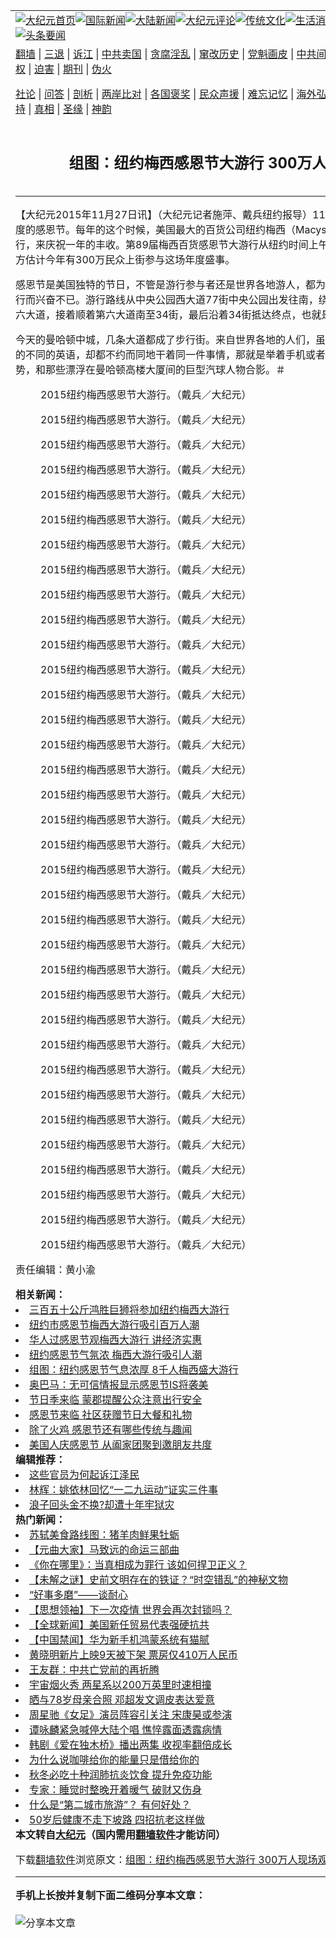<a name="1" id="1" target="_blank"></a><span id="1"></span>
<table align=center border="0"><tr><td colspan="2" VALIGN=TOP><a href="https://github.com/1992513/djy/blob/master/gb/nf1351518.md#1"><img src="https://raw.githubusercontent.com/1992513/www/master/t/djy/1.jpg" title="大纪元首页" alt="大纪元首页"></a><a href="https://github.com/1992513/djy/blob/master/gb/n24hr.md#1"><img src="https://raw.githubusercontent.com/1992513/www/master/t/djy/3.jpg" title="国际新闻" alt="国际新闻"></a><a href="https://github.com/1992513/djy/blob/master/gb/nsc413.md#1"><img src="https://raw.githubusercontent.com/1992513/www/master/t/djy/4.jpg" title="大陆新闻" alt="大陆新闻"></a><a href="https://github.com/1992513/djy/blob/master/gb/news392.md#1"><img src="https://raw.githubusercontent.com/1992513/www/master/t/djy/5.jpg" title="大纪元评论" alt="大纪元评论"></a><a href="https://github.com/1992513/djy/blob/master/gb/news2007.md#1"><img src="https://raw.githubusercontent.com/1992513/www/master/t/djy/6.jpg" title="传统文化" alt="传统文化"></a><a href="https://github.com/1992513/djy/blob/master/gb/news2008.md#1"><img src="https://raw.githubusercontent.com/1992513/www/master/t/djy/7.jpg" title="生活消费" alt="生活消费"></a><a href="https://github.com/1992513/djy/blob/master/gb/ncyule.md#1"><img src="https://raw.githubusercontent.com/1992513/www/master/t/djy/8.jpg" title="娱乐休闲" alt="娱乐休闲"></a><a href="https://github.com/1992513/djy/blob/master/gb/nsc1002.md#1"><img src="https://raw.githubusercontent.com/1992513/www/master/t/djy/9.jpg" title="健康" alt="健康"></a><a href="https://github.com/1992513/djy/blob/master/gb/nf6092.md#1"><img src="https://raw.githubusercontent.com/1992513/www/master/t/djy/10a.jpg" title="独家" alt="独家"></a><a href="https://github.com/1992513/djy/blob/master/gb/nf4514.md#1"><img src="https://raw.githubusercontent.com/1992513/www/master/t/djy/12a.jpg" title="头条要闻" alt="头条要闻"></a></td></tr>
<tr><td colspan="2" VALIGN=TOP><a target="_blank" href="https://github.com/1992513/www/blob/master/README.md?zsrh#1">翻墙</a> | <a target="_blank" href="https://github.com/1992513/djy/blob/master/gb/nf5657.md#1">三退</a> | <a target="_blank" href="https://github.com/1992513/djy/blob/master/gb/nf6124.md#1">诉江</a> | <a target="_blank" href="https://github.com/1992513/djy/blob/master/gb/nf1176117.md#1">中共卖国</a> | <a target="_blank" href="https://github.com/1992513/djy/blob/master/gb/nf5773.md#1">贪腐淫乱</a> | <a target="_blank" href="https://github.com/1992513/djy/blob/master/gb/nf1176115.md#1">窜改历史</a> | <a target="_blank" href="https://github.com/1992513/djy/blob/master/gb/nf1176107.md#1">党魁画皮</a> | <a target="_blank" href="https://github.com/1992513/djy/blob/master/gb/nf1320400.md#1">中共间谍</a> | <a target="_blank" href="https://github.com/1992513/djy/blob/master/gb/nf1176114.md#1">破坏传统</a> | <a target="_blank" href="https://github.com/1992513/ntdtv/blob/master/gb/prog447_1.md#1">恶贯满盈</a> | <a target="_blank" href="https://github.com/1992513/djy/blob/master/gb/ncid278.md#1">人权</a> | <a target="_blank" href="https://github.com/1992513/djy/blob/master/gb/nf1176111.md#1">迫害</a> | <a target="_blank" href="https://gitlab.com/szzdlab/mh-qikan/blob/master/README.md#1">期刊</a> | <a target="_blank" href="https://github.com/1992513/djy/blob/master/gb/nf5562.md#1">伪火</a></p><p><a target="_blank" href="https://github.com/1992513/djy/blob/master/gb/9p.md#1">社论</a> | <a target="_blank" href="https://github.com/1992513/djy/blob/master/gb/nf4378.md#1">问答</a> | <a target="_blank" href="https://github.com/1992513/djy/blob/master/gb/nf5792.md#1">剖析</a> | <a target="_blank" href="https://github.com/1992513/djy/blob/master/gb/nf5735.md#1">两岸比对</a> | <a target="_blank" href="https://github.com/1992513/djy/blob/master/gb/nf6119.md#1">各国褒奖</a> | <a target="_blank" href="https://github.com/1992513/djy/blob/master/gb/nf6120.md#1">民众声援</a> | <a target="_blank" href="https://github.com/1992513/djy/blob/master/gb/nf1188594.md#1">难忘记忆</a> | <a target="_blank" href="https://github.com/1992513/djy/blob/master/gb/nf3180.md#1">海外弘传</a> | <a target="_blank" href="https://github.com/1992513/djy/blob/master/gb/nf5410.md#1">万人上访</a> | <a target="_blank" href="https://github.com/1992513/www/blob/master/README.md?zsrh#1">平台首页</a> | <a target="_blank" href="https://github.com/1992513/djy/blob/master/gb/nf4386.md#1">支持</a> | <a target="_blank" href="https://github.com/1992513/djy/blob/master/gb/nf4389.md#1">真相</a> | <a target="_blank" href="https://github.com/1992513/djy/blob/master/gb/nf5790.md#1">圣缘</a> | <a target="_blank" href="https://github.com/1992513/djy/blob/master/gb/nf4786.md#1">神韵</a></td></tr>
<tr><td VALIGN=TOP width="626"><h2 align=center>组图：纽约梅西感恩节大游行 300万人现场观赏</h2>
<h6></h6>
<hr>
<p>【大纪元2015年11月27日讯】（大纪元记者施萍、戴兵纽约报导）11月26日周四是美国一年一度的感恩节。每年的这个时候，美国最大的百货公司纽约梅西（Macys）都要举办盛大的节日游行，来庆祝一年的丰收。第89届梅西百货感恩节大游行从纽约时间上午9点进行至中午12点，官方估计今年有300万民众上街参与这场年度盛事。</p>
<p>感恩节是美国独特的节日，不管是游行参与者还是世界各地游人，都为他们能够参加这个节日游行而兴奋不已。游行路线从中央公园西大道77街中央公园出发往南，绕过哥伦布圆环，往东到第六大道，接着顺着第六大道南至34街，最后沿着34街抵达终点，也就是梅西百货店。</p>
<p>今天的曼哈顿中城，几条大道都成了步行街。来自世界各地的人们，虽然他们操着带有各国口音的不同的英语，却都不约而同地干着同一件事情，那就是举着手机或者自拍神器，在镜头前摆姿势，和那些漂浮在曼哈顿高楼大厦间的巨型汽球人物合影。＃<br />
	<figure id="attachment_6530393" aria-describedby="caption-attachment-6530393" style="width: 600px" class="wp-caption aligncenter"><ahref=" https://www.epochtimes.com/assets/uploads/2015/11/1511261738011973-600x400.jpg" target="_blank" rel="noreferrer noopener"></a><figcaption id="caption-attachment-6530393" class="wp-caption-text">2015纽约梅西感恩节大游行。（戴兵／大纪元）</figcaption></figure></p>
<figure id="attachment_6530404" aria-describedby="caption-attachment-6530404" style="width: 600px" class="wp-caption aligncenter"><ahref=" https://www.epochtimes.com/assets/uploads/2015/11/1511261738251973-600x400.jpg" target="_blank" rel="noreferrer noopener"></a><figcaption id="caption-attachment-6530404" class="wp-caption-text">2015纽约梅西感恩节大游行。（戴兵／大纪元）</figcaption></figure>
<figure id="attachment_6530418" aria-describedby="caption-attachment-6530418" style="width: 600px" class="wp-caption aligncenter"><ahref=" https://www.epochtimes.com/assets/uploads/2015/11/1511261709061973-600x400.jpg" target="_blank" rel="noreferrer noopener"></a><figcaption id="caption-attachment-6530418" class="wp-caption-text">2015纽约梅西感恩节大游行。（戴兵／大纪元）</figcaption></figure>
<figure id="attachment_6530431" aria-describedby="caption-attachment-6530431" style="width: 600px" class="wp-caption aligncenter"><ahref=" https://www.epochtimes.com/assets/uploads/2015/11/1511261706381973-600x386.jpg" target="_blank" rel="noreferrer noopener"></a><figcaption id="caption-attachment-6530431" class="wp-caption-text">2015纽约梅西感恩节大游行。（戴兵／大纪元）</figcaption></figure>
<figure id="attachment_6530445" aria-describedby="caption-attachment-6530445" style="width: 600px" class="wp-caption aligncenter"><ahref=" https://www.epochtimes.com/assets/uploads/2015/11/1511261737421973-600x400.jpg" target="_blank" rel="noreferrer noopener"></a><figcaption id="caption-attachment-6530445" class="wp-caption-text">2015纽约梅西感恩节大游行。（戴兵／大纪元）</figcaption></figure>
<figure id="attachment_6530459" aria-describedby="caption-attachment-6530459" style="width: 600px" class="wp-caption aligncenter"><ahref=" https://www.epochtimes.com/assets/uploads/2015/11/1511261732461973-600x400.jpg" target="_blank" rel="noreferrer noopener"></a><figcaption id="caption-attachment-6530459" class="wp-caption-text">2015纽约梅西感恩节大游行。（戴兵／大纪元）</figcaption></figure>
<figure id="attachment_6530470" aria-describedby="caption-attachment-6530470" style="width: 600px" class="wp-caption aligncenter"><ahref=" https://www.epochtimes.com/assets/uploads/2015/11/1511261737151973-600x400.jpg" target="_blank" rel="noreferrer noopener"></a><figcaption id="caption-attachment-6530470" class="wp-caption-text">2015纽约梅西感恩节大游行。（戴兵／大纪元）</figcaption></figure>
<figure id="attachment_6530481" aria-describedby="caption-attachment-6530481" style="width: 600px" class="wp-caption aligncenter"><ahref=" https://www.epochtimes.com/assets/uploads/2015/11/1511261732271973-600x400.jpg" target="_blank" rel="noreferrer noopener"></a><figcaption id="caption-attachment-6530481" class="wp-caption-text">2015纽约梅西感恩节大游行。（戴兵／大纪元）</figcaption></figure>
<figure id="attachment_6530496" aria-describedby="caption-attachment-6530496" style="width: 600px" class="wp-caption aligncenter"><ahref=" https://www.epochtimes.com/assets/uploads/2015/11/1511261731321973-600x400.jpg" target="_blank" rel="noreferrer noopener"></a><figcaption id="caption-attachment-6530496" class="wp-caption-text">2015纽约梅西感恩节大游行。（戴兵／大纪元）</figcaption></figure>
<figure id="attachment_6530510" aria-describedby="caption-attachment-6530510" style="width: 600px" class="wp-caption aligncenter"><ahref=" https://www.epochtimes.com/assets/uploads/2015/11/1511261723511973-600x400.jpg" target="_blank" rel="noreferrer noopener"></a><figcaption id="caption-attachment-6530510" class="wp-caption-text">2015纽约梅西感恩节大游行。（戴兵／大纪元）</figcaption></figure>
<figure id="attachment_6530527" aria-describedby="caption-attachment-6530527" style="width: 600px" class="wp-caption aligncenter"><ahref=" https://www.epochtimes.com/assets/uploads/2015/11/1511261723071973-600x400.jpg" target="_blank" rel="noreferrer noopener"></a><figcaption id="caption-attachment-6530527" class="wp-caption-text">2015纽约梅西感恩节大游行。（戴兵／大纪元）</figcaption></figure>
<figure id="attachment_6530541" aria-describedby="caption-attachment-6530541" style="width: 600px" class="wp-caption aligncenter"><ahref=" https://www.epochtimes.com/assets/uploads/2015/11/1511261722271973-600x400.jpg" target="_blank" rel="noreferrer noopener"></a><figcaption id="caption-attachment-6530541" class="wp-caption-text">2015纽约梅西感恩节大游行。（戴兵／大纪元）</figcaption></figure>
<figure id="attachment_6530552" aria-describedby="caption-attachment-6530552" style="width: 600px" class="wp-caption aligncenter"><ahref=" https://www.epochtimes.com/assets/uploads/2015/11/1511261721481973-600x400.jpg" target="_blank" rel="noreferrer noopener"></a><figcaption id="caption-attachment-6530552" class="wp-caption-text">2015纽约梅西感恩节大游行。（戴兵／大纪元）</figcaption></figure>
<figure id="attachment_6530566" aria-describedby="caption-attachment-6530566" style="width: 600px" class="wp-caption aligncenter"><ahref=" https://www.epochtimes.com/assets/uploads/2015/11/1511261719151973-600x400.jpg" target="_blank" rel="noreferrer noopener"></a><figcaption id="caption-attachment-6530566" class="wp-caption-text">2015纽约梅西感恩节大游行。（戴兵／大纪元）</figcaption></figure>
<figure id="attachment_6530580" aria-describedby="caption-attachment-6530580" style="width: 600px" class="wp-caption aligncenter"><ahref=" https://www.epochtimes.com/assets/uploads/2015/11/1511261713411973-600x400.jpg" target="_blank" rel="noreferrer noopener"></a><figcaption id="caption-attachment-6530580" class="wp-caption-text">2015纽约梅西感恩节大游行。（戴兵／大纪元）</figcaption></figure>
<figure id="attachment_6530596" aria-describedby="caption-attachment-6530596" style="width: 600px" class="wp-caption aligncenter"><ahref=" https://www.epochtimes.com/assets/uploads/2015/11/1511261736271973-600x400.jpg" target="_blank" rel="noreferrer noopener"></a><figcaption id="caption-attachment-6530596" class="wp-caption-text">2015纽约梅西感恩节大游行。（戴兵／大纪元）</figcaption></figure>
<figure id="attachment_6530613" aria-describedby="caption-attachment-6530613" style="width: 600px" class="wp-caption aligncenter"><ahref=" https://www.epochtimes.com/assets/uploads/2015/11/1511261736481973-600x400.jpg" target="_blank" rel="noreferrer noopener"></a><figcaption id="caption-attachment-6530613" class="wp-caption-text">2015纽约梅西感恩节大游行。（戴兵／大纪元）</figcaption></figure>
<figure id="attachment_6530627" aria-describedby="caption-attachment-6530627" style="width: 600px" class="wp-caption aligncenter"><ahref=" https://www.epochtimes.com/assets/uploads/2015/11/1511261714521973-600x400.jpg" target="_blank" rel="noreferrer noopener"></a><figcaption id="caption-attachment-6530627" class="wp-caption-text">2015纽约梅西感恩节大游行。（戴兵／大纪元）</figcaption></figure>
<figure id="attachment_6530639" aria-describedby="caption-attachment-6530639" style="width: 600px" class="wp-caption aligncenter"><ahref=" https://www.epochtimes.com/assets/uploads/2015/11/1511261716011973-600x400.jpg" target="_blank" rel="noreferrer noopener"></a><figcaption id="caption-attachment-6530639" class="wp-caption-text">2015纽约梅西感恩节大游行。（戴兵／大纪元）</figcaption></figure>
<figure id="attachment_6530653" aria-describedby="caption-attachment-6530653" style="width: 600px" class="wp-caption aligncenter"><ahref=" https://www.epochtimes.com/assets/uploads/2015/11/1511261711371973-600x400.jpg" target="_blank" rel="noreferrer noopener"></a><figcaption id="caption-attachment-6530653" class="wp-caption-text">2015纽约梅西感恩节大游行。（戴兵／大纪元）</figcaption></figure>
<figure id="attachment_6530663" aria-describedby="caption-attachment-6530663" style="width: 600px" class="wp-caption aligncenter"><ahref=" https://www.epochtimes.com/assets/uploads/2015/11/1511261707301973-600x400.jpg" target="_blank" rel="noreferrer noopener"></a><figcaption id="caption-attachment-6530663" class="wp-caption-text">2015纽约梅西感恩节大游行。（戴兵／大纪元）</figcaption></figure>
<figure id="attachment_6530675" aria-describedby="caption-attachment-6530675" style="width: 600px" class="wp-caption aligncenter"><ahref=" https://www.epochtimes.com/assets/uploads/2015/11/1511261708141973-600x400.jpg" target="_blank" rel="noreferrer noopener"></a><figcaption id="caption-attachment-6530675" class="wp-caption-text">2015纽约梅西感恩节大游行。（戴兵／大纪元）</figcaption></figure>
<figure id="attachment_6530690" aria-describedby="caption-attachment-6530690" style="width: 600px" class="wp-caption aligncenter"><ahref=" https://www.epochtimes.com/assets/uploads/2015/11/1511261710431973-600x400.jpg" target="_blank" rel="noreferrer noopener"></a><figcaption id="caption-attachment-6530690" class="wp-caption-text">2015纽约梅西感恩节大游行。（戴兵／大纪元）</figcaption></figure>
<figure id="attachment_6530702" aria-describedby="caption-attachment-6530702" style="width: 600px" class="wp-caption aligncenter"><ahref=" https://www.epochtimes.com/assets/uploads/2015/11/1511261711061973-600x400.jpg" target="_blank" rel="noreferrer noopener"></a><figcaption id="caption-attachment-6530702" class="wp-caption-text">2015纽约梅西感恩节大游行。（戴兵／大纪元）</figcaption></figure>
<figure id="attachment_6530712" aria-describedby="caption-attachment-6530712" style="width: 600px" class="wp-caption aligncenter"><ahref=" https://www.epochtimes.com/assets/uploads/2015/11/1511261727061973-600x400.jpg" target="_blank" rel="noreferrer noopener"></a><figcaption id="caption-attachment-6530712" class="wp-caption-text">2015纽约梅西感恩节大游行。（戴兵／大纪元）</figcaption></figure>
<figure id="attachment_6530725" aria-describedby="caption-attachment-6530725" style="width: 600px" class="wp-caption aligncenter"><ahref=" https://www.epochtimes.com/assets/uploads/2015/11/1511261728321973-600x400.jpg" target="_blank" rel="noreferrer noopener"></a><figcaption id="caption-attachment-6530725" class="wp-caption-text">2015纽约梅西感恩节大游行。（戴兵／大纪元）</figcaption></figure>
<figure id="attachment_6530738" aria-describedby="caption-attachment-6530738" style="width: 600px" class="wp-caption aligncenter"><ahref=" https://www.epochtimes.com/assets/uploads/2015/11/1511261734061973-600x400.jpg" target="_blank" rel="noreferrer noopener"></a><figcaption id="caption-attachment-6530738" class="wp-caption-text">2015纽约梅西感恩节大游行。（戴兵／大纪元）</figcaption></figure>
<figure id="attachment_6530752" aria-describedby="caption-attachment-6530752" style="width: 600px" class="wp-caption aligncenter"><ahref=" https://www.epochtimes.com/assets/uploads/2015/11/1511261736041973-600x400.jpg" target="_blank" rel="noreferrer noopener"></a><figcaption id="caption-attachment-6530752" class="wp-caption-text">2015纽约梅西感恩节大游行。（戴兵／大纪元）</figcaption></figure>
<figure id="attachment_6530768" aria-describedby="caption-attachment-6530768" style="width: 600px" class="wp-caption aligncenter"><ahref=" https://www.epochtimes.com/assets/uploads/2015/11/1511261734561973-600x400.jpg" target="_blank" rel="noreferrer noopener"></a><figcaption id="caption-attachment-6530768" class="wp-caption-text">2015纽约梅西感恩节大游行。（戴兵／大纪元）</figcaption></figure>
<figure id="attachment_6530787" aria-describedby="caption-attachment-6530787" style="width: 600px" class="wp-caption aligncenter"><ahref=" https://www.epochtimes.com/assets/uploads/2015/11/1511261738591973-600x400.jpg" target="_blank" rel="noreferrer noopener"></a><figcaption id="caption-attachment-6530787" class="wp-caption-text">2015纽约梅西感恩节大游行。（戴兵／大纪元）</figcaption></figure>
<figure id="attachment_6530801" aria-describedby="caption-attachment-6530801" style="width: 400px" class="wp-caption aligncenter"><ahref=" https://www.epochtimes.com/assets/uploads/2015/11/1511261734321973.jpg" target="_blank" rel="noreferrer noopener"></a><figcaption id="caption-attachment-6530801" class="wp-caption-text">2015纽约梅西感恩节大游行。（戴兵／大纪元）</figcaption></figure>
<figure id="attachment_6530811" aria-describedby="caption-attachment-6530811" style="width: 400px" class="wp-caption aligncenter"><ahref=" https://www.epochtimes.com/assets/uploads/2015/11/1511261715091973.jpg" target="_blank" rel="noreferrer noopener"></a><figcaption id="caption-attachment-6530811" class="wp-caption-text">2015纽约梅西感恩节大游行。（戴兵／大纪元）</figcaption></figure>
<figure id="attachment_6530820" aria-describedby="caption-attachment-6530820" style="width: 400px" class="wp-caption aligncenter"><ahref=" https://www.epochtimes.com/assets/uploads/2015/11/1511261734201973.jpg" target="_blank" rel="noreferrer noopener"></a><figcaption id="caption-attachment-6530820" class="wp-caption-text">2015纽约梅西感恩节大游行。（戴兵／大纪元）</figcaption></figure>
<figure id="attachment_6530831" aria-describedby="caption-attachment-6530831" style="width: 400px" class="wp-caption aligncenter"><ahref=" https://www.epochtimes.com/assets/uploads/2015/11/1511261735121973.jpg" target="_blank" rel="noreferrer noopener"></a><figcaption id="caption-attachment-6530831" class="wp-caption-text">2015纽约梅西感恩节大游行。（戴兵／大纪元）</figcaption></figure>
<figure id="attachment_6530841" aria-describedby="caption-attachment-6530841" style="width: 400px" class="wp-caption aligncenter"><ahref=" https://www.epochtimes.com/assets/uploads/2015/11/1511261724511973.jpg" target="_blank" rel="noreferrer noopener"></a><figcaption id="caption-attachment-6530841" class="wp-caption-text">2015纽约梅西感恩节大游行。（戴兵／大纪元）</figcaption></figure>
<p>责任编辑：黄小渝</p>
<strong>相关新闻：</strong>
<li><a href="https://github.com/1992513/djy/blob/master/gb/6/11/23/n1531726.md#1">三百五十公斤鸿胜巨狮将参加纽约梅西大游行</a></li>
<li><a href="https://github.com/1992513/djy/blob/master/gb/8/11/28/n2344302.md#1">纽约市感恩节梅西大游行吸引百万人潮</a></li>
<li><a href="https://github.com/1992513/djy/blob/master/gb/9/11/27/n2735960.md#1">华人过感恩节观梅西大游行 讲经济实惠</a></li>
<li><a href="https://github.com/1992513/djy/blob/master/gb/11/11/25/n3440225.md#1">纽约感恩节气氛浓 梅西大游行吸引人潮</a></li>
<li><a href="https://github.com/1992513/djy/blob/master/gb/13/11/29/n4022161.md#1">组图：纽约感恩节气息浓厚 8千人梅西盛大游行</a></li>
<li><a href="https://github.com/1992513/djy/blob/master/gb/15/11/26/n4582007.md#1">奥巴马：无可信情报显示感恩节IS将袭美</a></li>
<li><a href="https://github.com/1992513/djy/blob/master/gb/15/11/26/n4582018.md#1">节日季来临  蒙郡提醒公众注意出行安全</a></li>
<li><a href="https://github.com/1992513/djy/blob/master/gb/15/11/26/n4582020.md#1">感恩节来临  社区获赠节日大餐和礼物</a></li>
<li><a href="https://github.com/1992513/djy/blob/master/gb/15/11/26/n4582030.md#1">除了火鸡 感恩节还有哪些传统与趣闻</a></li>
<li><a href="https://github.com/1992513/djy/blob/master/gb/15/11/26/n4582033.md#1">美国人庆感恩节 从阖家团聚到邀朋友共度</a></li>
<strong>编辑推荐：</strong>
<li><a href="https://github.com/1992513/djy/blob/master/gb/18/8/28/n10672014.md?dfh#1" target="_blank">这些官员为何起诉江泽民</a></li><li><a href="https://github.com/1992513/djy/blob/master/gb/18/12/9/n10899776.md#1" target="_blank">林辉：姚依林回忆“一二九运动”证实三件事</a></li><li><a href="https://github.com/1992513/djy/blob/master/gb/19/4/25/n11213689.md#1" target="_blank">浪子回头金不换?却遭十年牢狱灾</a></li>
<strong>热门新闻：</strong>
<li><a href="https://github.com/1992513/djy/blob/master/gb/18/10/13/n10781787.md#1">苏轼美食路线图：猪羊肉鲜果牡蛎</a></li>
<li><a href="https://github.com/1992513/djy/blob/master/gb/20/12/16/n12625448.md#1">【元曲大家】马致远的命运三部曲</a></li>
<li><a href="https://github.com/1992513/djy/blob/master/gb/24/11/26/n14379252.md#1">《你在哪里》：当真相成为罪行 该如何捍卫正义？</a></li>
<li><a href="https://github.com/1992513/djy/blob/master/gb/24/11/22/n14376606.md#1">【未解之谜】史前文明存在的铁证？“时空错乱”的神秘文物</a></li>
<li><a href="https://github.com/1992513/djy/blob/master/gb/24/11/17/n14372824.md#1">“好事多磨”——谈耐心</a></li>
<li><a href="https://github.com/1992513/djy/blob/master/gb/24/11/18/n14373339.md#1">【思想领袖】下一次疫情 世界会再次封锁吗？</a></li>
<li><a href="https://github.com/1992513/djy/blob/master/gb/24/10/31/n14361858.md#1">【全球新闻】美国新任贸易代表强硬抗共</a></li>
<li><a href="https://github.com/1992513/djy/blob/master/gb/24/10/31/n14361855.md#1">【中国禁闻】华为新手机鸿蒙系统有猫腻</a></li>
<li><a href="https://github.com/1992513/djy/blob/master/gb/24/11/25/n14378561.md#1">黄晓明新片上映9天被下架 票房仅410万人民币</a></li>
<li><a href="https://github.com/1992513/djy/blob/master/gb/24/11/25/n14378534.md#1">王友群：中共亡党前的再折腾</a></li>
<li><a href="https://github.com/1992513/djy/blob/master/gb/24/11/26/n14378683.md#1">宇宙烟火秀 两星系以200万英里时速相撞</a></li>
<li><a href="https://github.com/1992513/djy/blob/master/gb/24/11/26/n14379387.md#1">晒与78岁母亲合照 邓超发文调皮表达爱意</a></li>
<li><a href="https://github.com/1992513/djy/blob/master/gb/24/11/26/n14378650.md#1">周星驰《女足》演员阵容引关注 宋康昊或参演</a></li>
<li><a href="https://github.com/1992513/djy/blob/master/gb/24/11/25/n14378605.md#1">谭咏麟紧急喊停大陆个唱 憔悴露面透露病情</a></li>
<li><a href="https://github.com/1992513/djy/blob/master/gb/24/11/26/n14378904.md#1">韩剧《爱在独木桥》播出两集 收视率翻倍成长</a></li>
<li><a href="https://github.com/1992513/djy/blob/master/gb/24/11/21/n14375246.md#1">为什么说咖啡给你的能量只是借给你的</a></li>
<li><a href="https://github.com/1992513/djy/blob/master/gb/24/11/17/n14372623.md#1">秋冬必吃十种润肺抗炎饮食 提升免疫功能</a></li>
<li><a href="https://github.com/1992513/djy/blob/master/gb/24/11/25/n14378137.md#1">专家：睡觉时整晚开着暖气 破财又伤身</a></li>
<li><a href="https://github.com/1992513/djy/blob/master/gb/24/11/27/n14379667.md#1">什么是“第二城市旅游”？ 有何好处？</a></li>
<li><a href="https://github.com/1992513/djy/blob/master/gb/24/11/21/n14375220.md#1">50岁后健康不走下坡路 四招抗老这样做</a></li>
<strong>本文转自<a href="https://www.epochtimes.com">大纪元</a>（国内需用<a href="https://github.com/1992513/www/blob/master/README.md#8">翻墙软件</a>才能访问）</strong><p>下载<a href="https://github.com/1992513/www/blob/master/README.md#8">翻墙软件</a>浏览原文：<a href="https://www.epochtimes.com/gb/15/11/27/n4582891.htm">组图：纽约梅西感恩节大游行 300万人现场观赏</a></p><hr>
<strong>手机上长按并复制下面二维码分享本文章：</strong><br><br><img src="https://quickchart.io/qr?size=256&text=https://github.com/1992513/djy/blob/master/gb/15/11/27/n4582891.md%231" title="分享本文章"></td><td VALIGN=TOP><a href="https://github.com/1992513/djy/blob/master/gb/16/1/21/n4622075.md?dfh#1" target="_blank"><img src="https://raw.githubusercontent.com/1992513/djy/master/gb/300/wei-f1.jpg" title="中共的伪火骗局"  alt="中共的伪火骗局"></a><br><a href="https://github.com/1992513/www/blob/master/README.md?dfh#9" target="_blank"><img src="https://raw.githubusercontent.com/1992513/djy/master/gb/300/yong-h.jpg" title="永恒的见证"  alt="永恒的见证"></a><br><a href="https://github.com/1992513/djy/blob/master/gb/13/9/29/n3974789.md?dfh#1" target="_blank"><img src="https://raw.githubusercontent.com/1992513/djy/master/gb/300/shang-lnz.jpg" title="善良女子被中共投男牢"  alt="善良女子被中共投男牢"></a><br><a href="https://github.com/1992513/djy/blob/master/gb/16/3/16/n4663449.md?dfh#1" target="_blank"><img src="https://raw.githubusercontent.com/1992513/djy/master/gb/300/huo-z3.jpg" title="警卫目击活摘器官"  alt="警卫目击活摘器官"></a><br><a href="https://github.com/1992513/djy/blob/master/gb/16/8/7/n8177641.md?dfh#1" target="_blank"><img src="https://raw.githubusercontent.com/1992513/djy/master/gb/300/huo-z4.jpg" title="证人描述活摘恐怖"  alt="证人描述活摘恐怖"></a><br><a href="https://github.com/1992513/djy/blob/master/gb/10/4/19/n2881569.md?dfh#1" target="_blank"><img src="https://raw.githubusercontent.com/1992513/djy/master/gb/300/huo-z1.jpg" title="揭开活摘器官黑幕"  alt="揭开活摘器官黑幕"></a><br><a href="https://github.com/1992513/djy/blob/master/gb/10/11/7/n3077476.md?dfh#1" target="_blank"><img src="https://raw.githubusercontent.com/1992513/djy/master/gb/300/ma-ks.jpg" title="马克思的成魔之路"  alt="马克思的成魔之路"></a><br><a href="https://github.com/1992513/djy/blob/master/gb/14/6/9/n4173977.md?dfh#1" target="_blank"><img src="https://raw.githubusercontent.com/1992513/djy/master/gb/300/chang-zs.jpg" title="藏字石 蕴天机"  alt="藏字石 蕴天机"></a><br><a href="https://github.com/1992513/djy/blob/master/gb/18/5/10/n10381511.md?dfh#1" target="_blank"><img src="https://raw.githubusercontent.com/1992513/djy/master/gb/300/st1.jpg" title="关注三亿人三退"  alt="关注三亿人三退"></a><br><a href="https://github.com/1992513/djy/blob/master/gb/18/3/21/n10237682.md?dfh#1" target="_blank"><img src="https://raw.githubusercontent.com/1992513/djy/master/gb/300/jie-t.jpg" title="解体中共复兴中华"  alt="解体中共复兴中华"></a><br><a href="https://github.com/1992513/djy/blob/master/gb/9/2/9/n2422991.md?dfh#1" target="_blank"><img src="https://raw.githubusercontent.com/1992513/djy/master/gb/300/gao-zs.jpg" title="中共迫害良心律师"  alt="中共迫害良心律师"></a><br><a href="https://github.com/1992513/djy/blob/master/gb/18/12/9/n10900044.md?dfh#1" target="_blank"><img src="https://raw.githubusercontent.com/1992513/djy/master/gb/300/sj1.jpg" title="三百多万人举报江泽民"  alt="三百多万人举报江泽民"></a><br><a href="https://github.com/1992513/djy/blob/master/gb/18/8/28/n10672014.md?dfh#1" target="_blank"><img src="https://raw.githubusercontent.com/1992513/djy/master/gb/300/sj2.jpg" title="这些官员为何起诉江泽民"  alt="这些官员为何起诉江泽民"></a><br><a href="https://github.com/1992513/djy/blob/master/gb/8/12/18/n2367165.md?dfh#1" target="_blank"><img src="https://raw.githubusercontent.com/1992513/djy/master/gb/300/liangan.jpg" title="海峡两岸的强烈对比"  alt="海峡两岸的强烈对比"></a><br><a href="https://github.com/1992513/djy/blob/master/gb/15/12/10/n4593139.md?dfh#1" target="_blank"><img src="https://raw.githubusercontent.com/1992513/djy/master/gb/300/jia-ndzl.jpg" title="加拿大总理的贺信"  alt="加拿大总理的贺信"></a><br><a href="https://github.com/1992513/djy/blob/master/gb/11/6/17/n3289382.md?dfh#1" target="_blank"><img src="https://raw.githubusercontent.com/1992513/djy/master/gb/300/xiao-wd.jpg" title="探寻真相兼听则明"  alt="探寻真相兼听则明"></a><br><a href="https://github.com/1992513/djy/blob/master/gb/18/10/27/n10812623.md?dfh#1" target="_blank"><img src="https://raw.githubusercontent.com/1992513/djy/master/gb/300/yindu.jpg" title="印度媒体报道东方"  alt="印度媒体报道东方"></a><br><a href="https://github.com/1992513/djy/blob/master/gb/18/6/9/n10469652.md?dfh#1" target="_blank"><img src="https://raw.githubusercontent.com/1992513/djy/master/gb/300/xie-j.jpg" title="不一样的海外校园"  alt="不一样的海外校园"></a><br><a href="https://github.com/1992513/djy/blob/master/gb/7/4/5/n1669415.md?dfh#1" target="_blank"><img src="https://raw.githubusercontent.com/1992513/djy/master/gb/300/li-up.jpg" title="从大师到徒弟的传奇"  alt="从大师到徒弟的传奇"></a><br><a href="https://github.com/1992513/djy/blob/master/gb/17/5/26/n9191512.md?dfh#1" target="_blank"><img src="https://raw.githubusercontent.com/1992513/djy/master/gb/300/zfl2.jpg" title="亿万人与东方一本奇书"  alt="亿万人与东方一本奇书"></a><br><a href="https://github.com/1992513/djy/blob/master/gb/13/11/27/n4020290.md?dfh#1" target="_blank"><img src="https://raw.githubusercontent.com/1992513/djy/master/gb/300/zhen-h.jpg" title="大陆见不到的震撼场面"  alt="大陆见不到的震撼场面"></a><br><a href="https://github.com/1992513/djy/blob/master/gb/15/7/17/n4482910.md?dfh#1" target="_blank"><img src="https://raw.githubusercontent.com/1992513/djy/master/gb/300/dalu-sk.jpg" title="人心向善 大陆当初盛况"  alt="人心向善 大陆当初盛况"></a><br><a href="https://github.com/1992513/djy/blob/master/gb/19/1/5/n10955468.md?dfh#1" target="_blank"><img src="https://raw.githubusercontent.com/1992513/djy/master/gb/300/zfl1.jpg" title="追寻真理 这书讲什么"  alt="追寻真理 这书讲什么"></a><br><a href="https://github.com/1992513/www/blob/master/README.md?dfh#1" target="_blank"><img src="https://raw.githubusercontent.com/1992513/djy/master/gb/300/fq1.jpg" title="下载免费翻墙软件"  alt="下载免费翻墙软件"></a><br></td></tr></table>
